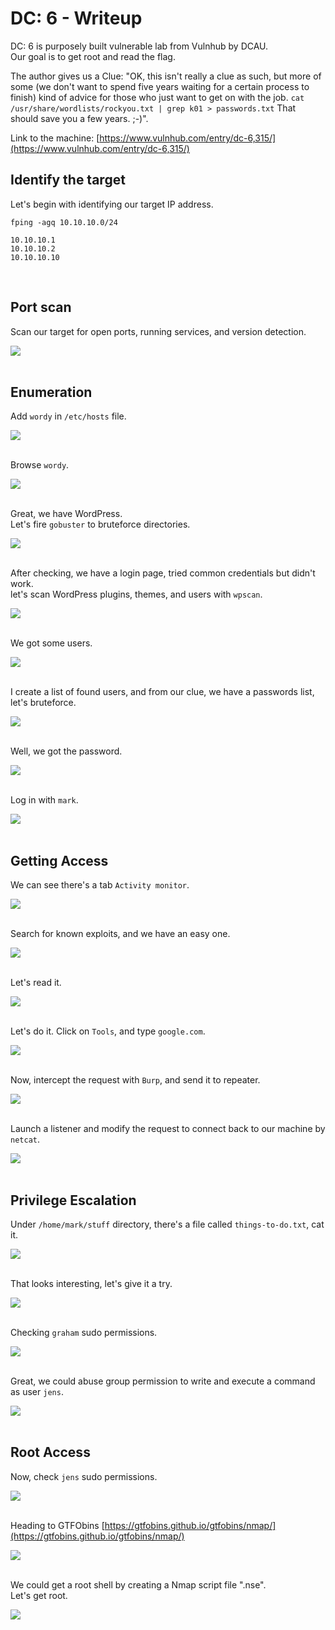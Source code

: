 # DC: 6 - Writeup 

DC: 6 is purposely built vulnerable lab from Vulnhub by DCAU.<br />
Our goal is to get root and read the flag.<br />

The author gives us a Clue: "OK, this isn't really a clue as such, but more of some (we don't want to spend five years waiting for a certain process to finish) kind of advice for those who just want to get on with the job. `cat /usr/share/wordlists/rockyou.txt | grep k01 > passwords.txt` That should save you a few years. ;-)".

Link to the machine: [https://www.vulnhub.com/entry/dc-6,315/](https://www.vulnhub.com/entry/dc-6,315/)
<br />

## Identify the target

Let's begin with identifying our target IP address.

```
fping -agq 10.10.10.0/24

10.10.10.1
10.10.10.2
10.10.10.10
```
<br />

## Port scan

Scan our target for open ports, running services, and version detection.

![](Pics/nmap.png)
<br />
<br />

## Enumeration

Add `wordy` in `/etc/hosts` file.

![](Pics/hosts.png)
<br />
<br />

Browse `wordy`.

![](Pics/web.png)
<br />
<br />

Great, we have WordPress.<br />
Let's fire `gobuster` to bruteforce directories.

![](Pics/gob.png)
<br />
<br />

After checking, we have a login page, tried common credentials but didn't work.<br />
let's scan WordPress plugins, themes, and users with `wpscan`.

![](Pics/wp.png)
<br />
<br />

We got some users.

![](Pics/users.png)
<br />
<br />


I create a list of found users, and from our clue, we have a passwords list, let's bruteforce.

![](Pics/wp2.png)
<br />
<br />

Well, we got the password.

![](Pics/wp3.png)
<br />
<br />

Log in with `mark`.

![](Pics/wp4.png)
<br />
<br />

## Getting Access

We can see there's a tab `Activity monitor`.

![](Pics/wp5.png)
<br />
<br />

Search for known exploits, and we have an easy one.

![](Pics/exp.png)
<br />
<br />

Let's read it.

![](Pics/exp2.png)
<br />
<br />

Let's do it. Click on `Tools`, and type `google.com`.

![](Pics/exp3.png)
<br />
<br />

Now, intercept the request with `Burp`, and send it to repeater.

![](Pics/exp4.png)
<br />
<br />

Launch a listener and modify the request to connect back to our machine by `netcat`.

![](Pics/shell.png)
<br />
<br />

## Privilege Escalation

Under `/home/mark/stuff` directory, there's a file called `things-to-do.txt`, cat it.

![](Pics/shell2.png)
<br />
<br />

That looks interesting, let's give it a try.

![](Pics/shell3.png)
<br />
<br />

Checking `graham` sudo permissions.

![](Pics/shell4.png)
<br />
<br />

Great, we could abuse group permission to write and execute a command as user `jens`.

![](Pics/shell5.png)
<br />
<br />

## Root Access

Now, check `jens` sudo permissions.

![](Pics/shell6.png)
<br />
<br />

Heading to GTFObins [https://gtfobins.github.io/gtfobins/nmap/](https://gtfobins.github.io/gtfobins/nmap/)

![](Pics/shell7.png)
<br />
<br />

We could get a root shell by creating a Nmap script file ".nse".<br />
Let's get root.

![](Pics/root.png)
<br />
